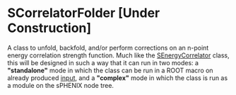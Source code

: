 # SCorrelatorFolder [Under Construction]

A class to unfold, backfold, and/or perform corrections on an n-point energy correlation strength function. Much like the [SEnergyCorrelator](https://github.com/ruse-traveler/SEnergyCorrelator) class, this will be designed in such a way that it can run in two modes: a **"standalone"** mode in which the class can be run in a ROOT macro on already produced [input](https://github.com/ruse-traveler/SCorrelatorJetTree), and a **"complex"** mode in which the class is run as a module on the sPHENIX node tree. 
